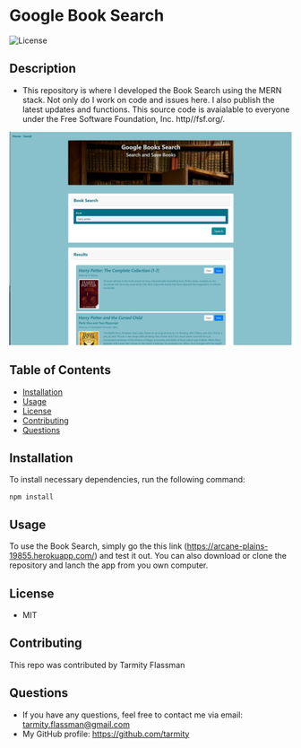 # Google Book Search
![License](https://img.shields.io/github/license/tarmity/budget-tracker)

## Description
  * This repository is where I developed the Book Search using the MERN stack. Not only do I work on code and issues here. I also publish the latest updates and functions. This source code is avaialable to everyone under the Free Software Foundation, Inc. http//fsf.org/.
  
  ![img](https://github.com/Tarmity/book-search/blob/main/client/public/img/bookSearch.png?raw=true)
  

  ## Table of Contents
  * [Installation](#installation)
  * [Usage](#Usage)
  * [License](#License)
  * [Contributing](#Contributing)
  * [Questions](#Questions)
  

  ## Installation
  To install necessary dependencies, run the following command:
  
    npm install

  ## Usage
  To use the Book Search, simply go the this link (https://arcane-plains-19855.herokuapp.com/) and test it out. You can also download or clone the repository and lanch the app from you own computer. 
  
  
  ## License
  * MIT

  ## Contributing
  This repo was contributed by Tarmity Flassman

  ## Questions
  * If you have any questions, feel free to contact me via email: tarmity.flassman@gmail.com
  * My GitHub profile: https://github.com/tarmity

